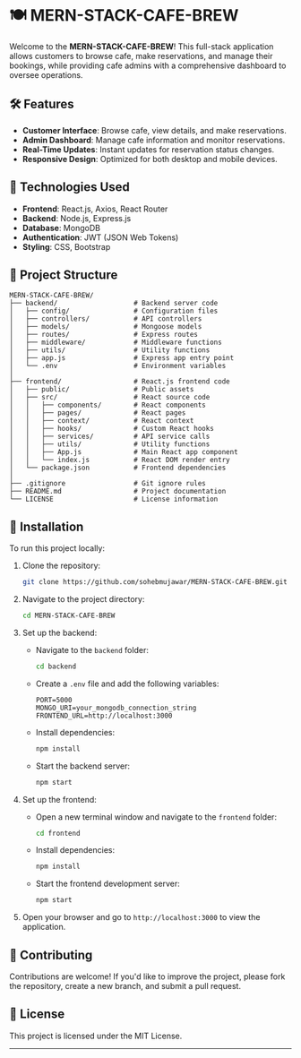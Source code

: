 # 🍽️ MERN-STACK-CAFE-BREW

Welcome to the **MERN-STACK-CAFE-BREW**! This full-stack application allows customers to browse cafe, make reservations, and manage their bookings, while providing cafe admins with a comprehensive dashboard to oversee operations.

## 🛠️ Features

* **Customer Interface**: Browse cafe, view details, and make reservations.
* **Admin Dashboard**: Manage cafe information and monitor reservations.
* **Real-Time Updates**: Instant updates for reservation status changes.
* **Responsive Design**: Optimized for both desktop and mobile devices.

## 🧱 Technologies Used

* **Frontend**: React.js, Axios, React Router
* **Backend**: Node.js, Express.js
* **Database**: MongoDB
* **Authentication**: JWT (JSON Web Tokens)
* **Styling**: CSS, Bootstrap

## 📂 Project Structure

```
MERN-STACK-CAFE-BREW/
├── backend/                   # Backend server code
│   ├── config/                # Configuration files
│   ├── controllers/           # API controllers
│   ├── models/                # Mongoose models
│   ├── routes/                # Express routes
│   ├── middleware/            # Middleware functions
│   ├── utils/                 # Utility functions
│   ├── app.js                 # Express app entry point
│   └── .env                   # Environment variables
│
├── frontend/                  # React.js frontend code
│   ├── public/                # Public assets
│   ├── src/                   # React source code
│   │   ├── components/        # React components
│   │   ├── pages/             # React pages
│   │   ├── context/           # React context
│   │   ├── hooks/             # Custom React hooks
│   │   ├── services/          # API service calls
│   │   ├── utils/             # Utility functions
│   │   ├── App.js             # Main React app component
│   │   └── index.js           # React DOM render entry
│   └── package.json           # Frontend dependencies
│
├── .gitignore                 # Git ignore rules
├── README.md                  # Project documentation
└── LICENSE                    # License information
```

## 🚀 Installation

To run this project locally:

1. Clone the repository:

   ```bash
   git clone https://github.com/sohebmujawar/MERN-STACK-CAFE-BREW.git
   ```

2. Navigate to the project directory:

   ```bash
   cd MERN-STACK-CAFE-BREW
   ```

3. Set up the backend:

   * Navigate to the `backend` folder:

     ```bash
     cd backend
     ```

   * Create a `.env` file and add the following variables:

     ```
     PORT=5000
     MONGO_URI=your_mongodb_connection_string
     FRONTEND_URL=http://localhost:3000
     ```

   * Install dependencies:

     ```bash
     npm install
     ```

   * Start the backend server:

     ```bash
     npm start
     ```

4. Set up the frontend:

   * Open a new terminal window and navigate to the `frontend` folder:

     ```bash
     cd frontend
     ```

   * Install dependencies:

     ```bash
     npm install
     ```

   * Start the frontend development server:

     ```bash
     npm start
     ```

5. Open your browser and go to `http://localhost:3000` to view the application.

## 🤝 Contributing

Contributions are welcome! If you'd like to improve the project, please fork the repository, create a new branch, and submit a pull request.

## 📄 License

This project is licensed under the MIT License.

---


